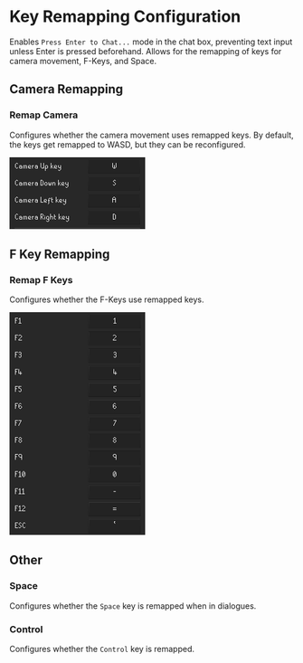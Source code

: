 # Key Remapping Configuration

Enables `Press Enter to Chat...` mode in the chat box, preventing text input unless Enter is pressed beforehand. Allows for the remapping of keys for camera movement, F-Keys, and Space.

## Camera Remapping

### Remap Camera

Configures whether the camera movement uses remapped keys. By default, the keys get remapped to WASD, but they can be reconfigured.

<img width="240" alt="" src="img/key-remapping/key_remapping_camera.png">

## F Key Remapping

### Remap F Keys

Configures whether the F-Keys use remapped keys. 

<img width="240" alt="" src="img/key-remapping/key_remapping_fkeys.png">

## Other

### Space

Configures whether the `Space` key is remapped when in dialogues.

### Control

Configures whether the `Control` key is remapped.
